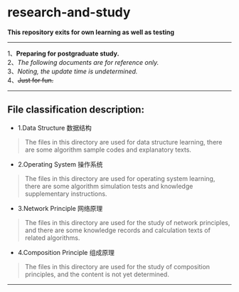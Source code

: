 # research-and-study
**This repository exits for own learning as well as testing**

---

1、__Preparing for postgraduate study.__<br>
2、*The following documents are for reference only.*<br>
3、_Noting, the update time is undetermined._<br>
4、~~Just for fun.~~<br>

---

## File classification description:
+ 1.Data Structure		数据结构
>The files in this directory are used for data structure learning, there are some algorithm sample codes and explanatory texts.

+ 2.Operating System		操作系统
>The files in this directory are used for operating system learning, there are some algorithm simulation tests and knowledge supplementary instructions.

+ 3.Network Principle		网络原理
>The files in this directory are used for the study of network principles, and there are some knowledge records and calculation texts of related algorithms.

+ 4.Composition Principle	组成原理
>The files in this directory are used for the study of composition principles, and the content is not yet determined.

---
